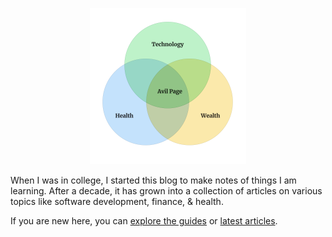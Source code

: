 <!--
.. title: Improving Health & Wealth with Technology
.. slug: index
.. date: 2022-05-14 11:16:41 UTC+05:30
.. tags: home
.. category: meta
.. link:
.. description: AvilPage - Improving Health & Wealth with Technology
.. type: text
-->

<p align="center">
<img height="250px" src="/images/avil-page.png">
</p>


When I was in college, I started this blog to make notes of things I am learning. After a decade, it has grown into a collection of articles on various topics like software development, finance, & health.

If you are new here, you can [explore the guides](/guides.html) or [latest articles](/archive.html).
